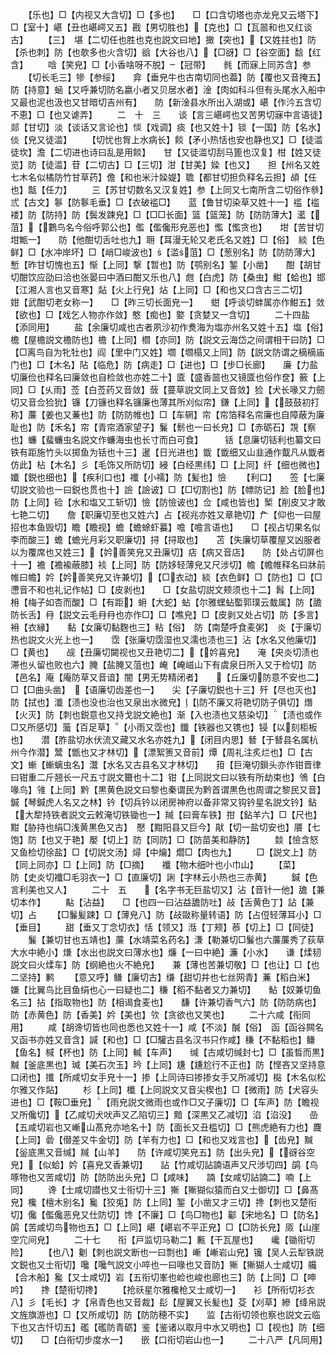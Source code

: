 <!-- { "loadSidebar": true } -->
　　【乐也】□【内视又大含切】□【多也】　　□【口含切塔也亦龙皃又云塔下】□【室十】嵁【丑也嵁崿又五】戡【男切胜也】【克也】□【瓦噐和也又红谈古】
　　【三】　堪【二切任也胜也克也説文曰地】撖【突也】【又姓拄也】防【杀也刺】防【也欹多也火含切】谽【大谷也八】【□谺】□【谷空面】馠【红含】
　　唅【笑皃】□【小香啥呀不脱】【冠带】　　毵【而寐上同苏含】参
　　【切长毛三】犙【参绥】　　弇【垂皃牛也古南切同也葢】防【覆也又音掩五】防【持意】蜬【又呼兼切防名嬴小者又贝居水者】淦【肉如科斗但有头尾水入船中又最也泥也汲也又甘暗切吉州有】　　防【新淦县水所出入湖或】嵁【作汵五含切不恵】□【也又谑弄】
　　二　十　三　　谈【言三嵁崿也又苦男切寐中言语徒】郯【甘切】淡【谈话又言论也】惔【戏调】痰【也又姓十】锬【一国】防【名水】倓【皃又徒滥】
　　【切忧也胷上水病长】餤【矛小热恬也安也静也又】□【徒滥徒坎】澹【二切进也诗曰乱是用餤】　　甘【又徒滥切刮马篦也汉复】柑【姓又徒览】防【徒滥】苷【二切古】□【三切】泔【甘美】媣【也又】　　担【州名又姓七木名似橘防竹甘草药】儋【和也米汁媣媞】聸【都甘切担负释名云担】頕【任也】甔【任力】
　　三【苏甘切数名又汉复姓】参【上同又七南所含二切俗作叅】弎【古文】鬖【防鬖毛垂】□【衣破褴□】　　蓝【鲁甘切染草又姓十一】褴【褴褛】防【防持】防【鬓发踈皃】□【□□长面】篮【篮笼】防【防防薄大】灆【菹】【鷜鸟名今俗呼郭公也】儖【儖儳形皃恶也】懢【懢贪也】　　坩【苦甘切坩甒一】　　防【他酣切舌吐也九】耼【耳漫无轮又老氏名又姓】□【俗】　緂【色鲜】□【水冲岸坏】□【峭□峻波也】【滥菹】□【葱别名】防【防防薄大】　　慙【昨甘切愧也五】惭【上同】撃【暂也】防【鹗别名】錾【小凿】　　酣【胡甘切酣饮应劭曰洽也张晏曰中酒曰酣又乐也八】甝【白虎】防【桑虫】魽【蛤也】邯【江湘人言也又音寒】煔【火上行皃】炶【上同】□【和也又口含古三二切】　　姏【武酣切老女称一】　　□【昨三切长面皃一】　　蚶【呼谈切蚌属亦作魽五】敛【欲也】□【戏乞人物亦作敛】憨【痴也】嬜【贪婪又一含切】
　　二十四盐【添同用】
　　盐【余廉切咸也古者夙沙初作煑海为塩亦州名又姓十五】塩【俗】　檐【屋檐説文檐防也】檐【上同】櫩【亦同】防【説文云海岱之间谓相干曰防】□【□离鸟自为牝牡也】阎【里中门又姓】壛【壛榻又上同】防【説文防谓之樀樀庙门也】□【木名】阽【临危】防【病走】□【进也】□【步□长廊】　　廉【力盐切廉俭也释名曰廉敛也自检敛也亦姓二十】匳【盛香噐也又镜匳也俗作奁】籢【上同】□【乆雨】莶【白莶药又音敛】蔹【蔓草説文同上又音敛】猃【犬长喙又力劒切又音佥猃狁】镰【刀镰也释名镰廉也薄其所刈似帘】鎌【上同】【鼓鼓初打称】薕【姜也又蒹也】防【防防帷也】□【车辋】帘【帘箔释名帘廉也自障蔽为廉耻也】防【禾名】帘【青帘酒家望子】鬑【鬋也一曰长皃】□【赤砺石】覝【察也】蠊【蜚蠊虫名説文作蠊海虫也长寸而白可食】　　　铦【息廉切铦利也纂文曰铁有距施竹头以掷鱼为铦也十三】暹【日光进也】韱【韱细又山韭通作韯凡从韱者仿此】枮【木名】彡【毛饰又所防切】綅【白经黒纬】□【上同】纤【细也微也】孅【鋭也细也】【疾利口也】襳【小襦】防【髪也】憸
　　【利口】　　签【七廉切説文验也一曰鋭也贯也十】譣【譣诐】□【□切割也】防【幖防记】脸【脸也】防【上同】硷【水和塩又工斩切】憸【防憸诐也】佥【咸也皆也】椠【削皮又才敢七艳二切】　　詹【职廉切至也又姓六】占【视兆亦姓又章艳切】厃【仰也一曰屋招也本鱼毁切】瞻【瞻视】蟾【蟾蜍虾蟇】噡【噡言语也】　　□【视占切果名似李而酸三】蟾【蟾光月彩又职廉切】挦【挦取也】　　苫【失廉切草覆屋又凶服者以为覆席也又姓三】【妗善笑皃又丑廉切】痁【病又音店】　　防【处占切屏也十一】襜【襜褕蔽膝】裧【上同】防【防姼轻薄皃又尺涉切】幨【幨帷释名曰牀前帷曰幨】妗【妗善笑皃又许兼切】【□衣动】緂【衣色鲜】□【防也】□【□懘音不和也礼记作帖】□【皮剥也】　　□【女盐切説文颊须也十二】髥【上同】枏【梅子如杏而酸】□【有距】蚦【大蛇】蛅【尔雅蟔蛅蟴郭璞云蛓属】防【舚防长舌】冄【説文云毛冄冄也亦作□】□【噍皃】□【皮剥又处占切】防【多言】衻【衣縁】　　黏【女廉切黏麴也三】粘【俗】　防【南楚呼食麦粥】　炎【于廉切热也説文火光上也一】　　霑【张廉切霑湿也又濡也渍也三】沾【水名又他廉切】□【黄也】　　觇【丑廉切闚视也又丑艳切二】【妗喜皃】　　淹【央炎切渍也滞也乆留也败也六】腌【盐腌又菹也】崦【崦嵫山下有虞泉日所入又于检切】防【邑名】庵【庵防草又音谙】闇【男无势精闭者】　　【丘廉切防意不安也二】□【□曲头凿】　【语廉切齿差也一】　　尖【子廉切鋭也十三】歼【尽也灭也】防【拭也】瀸【渍也没也治也又泉出水微皃】【防不廉又将艳切防子俱切】熸【火灭】防【刺也鋭意也又持戈説文絶也】渐【入也渍也又慈染切】【渍也或作□又所感切】虃【百足草】【小雨又霑也】鑯【铁器也又镌也】锓【以刻柜板也】　　潜【胙盐切水伏流又藏又水名亦姓九】【闭目内思】朁【于朁县名属杭州今作潜】鬵【甑也又才林切】【漂絮箦又音前】燂【周礼注炙烂也】□【古文】螹【螹螭虫名】灊【水名又古县名又才林切】　　箝【巨淹切鎻头亦作钳晋律曰钳重二斤翘长一尺五寸説文籋也十二】钳【上同説文曰以铁有所劫束也】鳹【白喙鸟】雂【上同】黔【黒黄色説文曰黎也秦谓民为黔首谓黒色也周谓之黎民又音】鍼【琴鍼虎人名又之林】钤【切兵钤以闭房神府以备非常又钩钤星名説文钤】鉆【大犂持铁者説文云敕淹切铁锄也一】羬【曰膏车铁】拑【鉆羊六】□【尺也】黚【胁持也绢□浅黄黒色又古】　懕【黚阳县又巨今】猒【切一盐切安也】餍【七饱】防【也又于艳】嬮【切上】防【同防】□【防苗美和静防】
　　燅【憸含怒又鱼检切徐盐】□【切説文汤】燖【中爚】爓□【肉也九】
　　□【説文上】防【同上同亦】□【上同】防【□摘】　　襳【物木细叶也小巾山】
　　【菜】　　　防【史炎切襳□毛羽衣一】□【直廉切】誗【字林云小热也三赤黄】
　　鍼【色言利美也又人】
　　二十　五　　【名字书无巨盐切又】沾【音针一他】舚【兼切本作】
　　黇【沾益】　　□【也四一曰沾益舚防吐】敁【舌黄色丁】詀【兼切】占
　　【□鬑髪踈】□【薄皃八】防【敁敠称量转语】防【占侸轻薄耳小】□【垂目】
　　甜【垂又丁念切衣】恬【领又】湉【丁颊】菾【切上】□【同徒】
　　鬑【兼切甘也五靖也】薕【水靖菜名药名】溓【勒兼切□鬑也六薕薕秀了荻草大水中絶小】熑【水出也説文曰薄水也】燫【一曰中絶】濂【小水】　　谦【煣韧説文曰火煣车】防【纲絶也火不絶皃】　　兼【薄也苦兼切敬】□【也让】□【也二坚持】鹣
　　【意又呼】鳒【廉切古】缣【甜切并也七丝网青】蒹【稻白米】　　嫌【比翼鸟比目鱼绢也心一曰疑也二】稴【稻不黏者又力兼切】　　鮎【奴兼切鱼名三】拈【指取物也】防【相谒食麦也】　　馦【许兼切香气六】防【防防病也】防【赤黄色】防【香美】妗【美也】欦【贪欲也又笑也】
　　二十六咸【衔同用】
　　咸【胡谗切皆也同也悉也又姓十一】咸【不淡】醎【俗】　函【函谷闗名又函书亦姓又音含】諴【和也】□【□驩古县名汉书只作咸】稴【不黏稻也】鳒【鱼名】椷【杯也】防【上同】輱【车声】　　缄【古咸切缄封七】□【虽晳而黒】黬【釜底黒也】瑊【美石次玉】玪【上同】尲【尲尬行不正也】防【悭吝又坚持意口闭也】攕【所咸切女手皃十一】掺【上同诗曰掺掺女手又所减切】檆【木名似松尔雅又作煔】
　　杉【上同】櫼【上同説文又音尖楔也】□【微雨】防【犬容头进也】□【鞍□垂皃】【雨皃説文微雨也或作□又子廉切】□【车声】防【瞻视又所儳切】【乙咸切犬吠声又乙陷切三】黯【深黒又乙减切】淊【淊没】　　嵒【五咸切岩也又嶃山髙皃亦地名十】防【面长又丑槛切】□【熊虎絶有力也】麙【上同】碞【僣差又牛金切】防【羊有力也】□【和也又戏言也】【齿皃】黬【釡底黒又音缄】羬【山羊】　　防【许咸切笑皃五】防【出头皃】【谺谷空皃】【似蛤】妗【喜皃又香兼切】　　詀【竹咸切詀諵语声又尺涉切四】鹐【鸟啄物也又苦咸切】防【防防出头皃】□【咸味】　　諵【女咸切詀諵二】喃【上同】
　　谗【士咸切譛也又士衔切十三】獑【獑猢似猿而白又士御切】□【鼻髙皃】欃【檀木别名】毚【狡兎】防【上同】錾【小凿又才三切】搀【刺也又楚衔切】儳【儖儳恶皃又仕防切】馋【不廉】□【鸟□物也】酁【宋地名】□【防名】　　鹐【苦咸切鸟物也五】□【上同】嵁【嵁岩不平正皃】□【□防长皃】厱【山崖空宂间皃】
　　二十七　　衔【戸监切马勒二】甉【干瓦屋也】　　巉【锄衔切险】
　　【也八】劖【刺也説文断也一曰剽也】嶃【嶃岩山皃】镵【吴人云犁铁説文鋭也又士衔切】嚵【嚵气説文小啐也一曰喙也又音防】獑【獑猢人士咸切】艬【合木船】毚【又士咸切】岩【五衔切峯也崄也峻也廊也三】防【上同】□【呻吟】　　搀【楚衔切搀】
　　【抢祅星尔雅欃枪又士咸切一】　　衫【所衔切衫衣八】彡【毛长】才【帛青色也又音裁】髟【屋翼又长髪也】芟【刈草】縿【绛帛説文旌旗游也】□【又所咸切】防【防防穂不实】　　监【古衔切领也察也説文云临下也又古忏切五】礛【礛防青砺】鉴【鉴诸以取月中水又明也】□【视也】防【细切】　　□【白衔切步度水一】　　嵌【口衔切岩山也一】
　　二十八严【凡同用】
